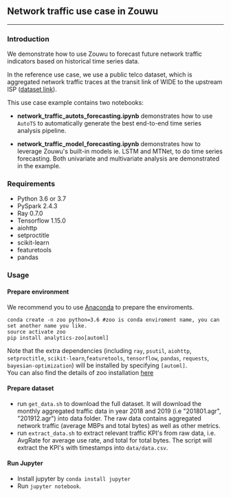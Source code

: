## Network traffic use case in Zouwu

---
### Introduction
We demonstrate how to use Zouwu to forecast future network traffic indicators based on historical
time series data. 

In the reference use case, we use a public telco dataset, which is aggregated network traffic traces at the transit link of WIDE
to the upstream ISP ([dataset link](http://mawi.wide.ad.jp/~agurim/dataset/)). 
 

This use case example contains two notebooks:

- **network_traffic_autots_forecasting.ipynb** demonstrates how to use `AutoTS` to automatically
generate the best end-to-end time series analysis pipeline.

- **network_traffic_model_forecasting.ipynb** demonstrates how to leverage Zouwu's built-in models 
ie. LSTM and MTNet, to do time series forecasting. Both univariate and multivariate analysis are
demonstrated in the example.


### Requirements
* Python 3.6 or 3.7
* PySpark 2.4.3
* Ray 0.7.0
* Tensorflow 1.15.0
* aiohttp
* setproctitle
* scikit-learn
* featuretools
* pandas 

### Usage

#### Prepare environment

We recommend you to use [Anaconda](https://www.anaconda.com/distribution/#linux) to prepare the enviroments.
```
conda create -n zoo python=3.6 #zoo is conda enviroment name, you can set another name you like.
source activate zoo
pip install analytics-zoo[automl]
```
Note that the extra dependencies (including `ray`, `psutil`, `aiohttp`, `setproctitle`, `scikit-learn`,`featuretools`, `tensorflow`, `pandas`, `requests`, `bayesian-optimization`) will be installed by specifying `[automl]`.  
You can also find the details of zoo installation [here](https://analytics-zoo.github.io/master/#PythonUserGuide/install/) 

#### Prepare dataset
* run `get_data.sh` to download the full dataset. It will download the monthly aggregated traffic data in year 2018 and 2019 (i.e "201801.agr", "201912.agr") into data folder. The raw data contains aggregated network traffic (average MBPs and total bytes) as well as other metrics.
* run `extract_data.sh` to extract relevant traffic KPI's from raw data, i.e. AvgRate for average use rate, and total for total bytes. The script will extract the KPI's with timestamps into `data/data.csv`.

#### Run Jupyter
* Install jupyter by `conda install jupyter`
* Run `jupyter notebook`.

